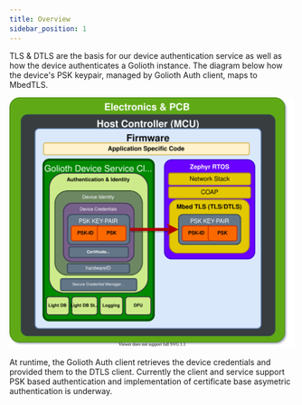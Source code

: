 ```yaml
---
title: Overview
sidebar_position: 1
---
```


TLS & DTLS are the basis for our device authentication service as well as how the device authenticates a Golioth instance. The diagram below how the device's PSK keypair, managed by Golioth Auth client, maps to MbedTLS.

![Device Authentication & Identity](../../firmware-client-auth.drawio.svg)

At runtime, the Golioth Auth client retrieves the device credentials and provided them to the DTLS client. Currently the client and service support PSK based authentication and implementation of certificate base asymetric authentication is underway.


